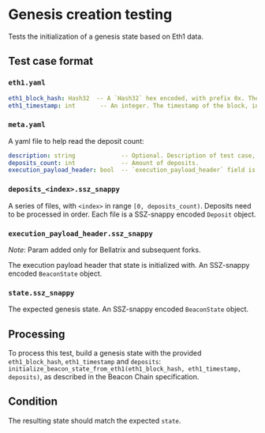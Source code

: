 # Genesis creation testing

Tests the initialization of a genesis state based on Eth1 data.

## Test case format

### `eth1.yaml`

```yaml
eth1_block_hash: Hash32  -- A `Hash32` hex encoded, with prefix 0x. The root of the Eth1 block. E.g. "0x4242424242424242424242424242424242424242424242424242424242424242"
eth1_timestamp: int       -- An integer. The timestamp of the block, in seconds.
```

### `meta.yaml`

A yaml file to help read the deposit count:

```yaml
description: string             -- Optional. Description of test case, purely for debugging purposes.
deposits_count: int             -- Amount of deposits.
execution_payload_header: bool  -- `execution_payload_header` field is filled or not. If `true`, `execution_payload_header.ssz_snappy` file exists.
```

### `deposits_<index>.ssz_snappy`

A series of files, with `<index>` in range `[0, deposits_count)`. Deposits need to be processed in order.
Each file is a SSZ-snappy encoded `Deposit` object.

###  `execution_payload_header.ssz_snappy`

*Note*: Param added only for Bellatrix and subsequent forks.

The execution payload header that state is initialized with. An SSZ-snappy encoded `BeaconState` object.

###  `state.ssz_snappy`

The expected genesis state. An SSZ-snappy encoded `BeaconState` object.

## Processing

To process this test, build a genesis state with the provided `eth1_block_hash`, `eth1_timestamp` and `deposits`:
`initialize_beacon_state_from_eth1(eth1_block_hash, eth1_timestamp, deposits)`,
 as described in the Beacon Chain specification.

## Condition

The resulting state should match the expected `state`.
